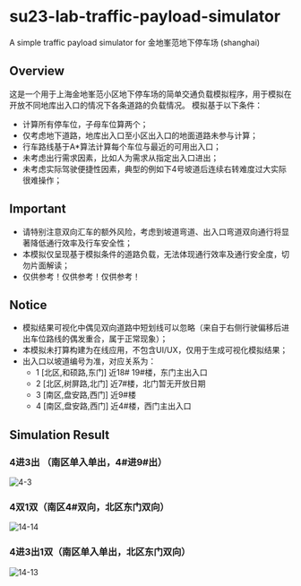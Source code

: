 # su23-lab-traffic-payload-simulator
A simple traffic payload simulator for 金地峯范地下停车场 (shanghai)

## Overview

这是一个用于上海金地峯范小区地下停车场的简单交通负载模拟程序，用于模拟在开放不同地库出入口的情况下各条道路的负载情况。
模拟基于以下条件：
- 计算所有停车位，子母车位算两个；
- 仅考虑地下道路，地库出入口至小区出入口的地面道路未参与计算；
- 行车路线基于A*算法计算每个车位与最近的可用出入口；
- 未考虑出行需求因素，比如人为需求从指定出入口进出；
- 未考虑实际驾驶便捷性因素，典型的例如下4号坡道后连续右转难度过大实际很难操作；

## Important
- 请特别注意双向汇车的额外风险，考虑到坡道弯道、出入口弯道双向通行将显著降低通行效率及行车安全性；
- 本模拟仅呈现基于模拟条件的道路负载，无法体现通行效率及通行安全度，切勿片面解读；
- 仅供参考！仅供参考！仅供参考！

## Notice
- 模拟结果可视化中偶见双向道路中短划线可以忽略（来自于右侧行驶偏移后进出车位路线的偶发重合，属于正常现象）；
- 本模拟未打算构建为在线应用，不包含UI/UX，仅用于生成可视化模拟结果；
- 出入口以坡道编号为准，对应关系为：
  - 1 [北区,和硕路,东门] 近18# 19#楼，东门主出入口
  - 2 [北区,树屏路,北门] 近7#楼，北门暂无开放日期
  - 3 [南区,盘安路,西门] 近9#楼
  - 4 [南区,盘安路,西门] 近4#楼，西门主出入口

## Simulation Result

### 4进3出 （南区单入单出，4#进9#出）

![4-3](https://github.com/airslice/su23-lab-traffic-payload-simulator/assets/21994748/f810e7cf-22bd-4802-af97-e74248de3483)

### 4双1双（南区4#双向，北区东门双向）

![14-14](https://github.com/airslice/su23-lab-traffic-payload-simulator/assets/21994748/e1b6963d-6b01-4a37-95af-9c5203f74d71)

### 4进3出1双（南区单入单出，北区东门双向）

![14-13](https://github.com/airslice/su23-lab-traffic-payload-simulator/assets/21994748/f07f2d9c-fff2-4ec6-9f0e-1a495c83bbd1)
